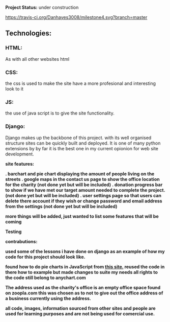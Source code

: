 <strong>Project Status:</strong> under construction

https://travis-ci.org/Danhayes3008/milestone4.svg?branch=master

<strong><h2>Technologies:</h2></strong>

<strong><h3>HTML:</h3></strong>
As with all other websites html 

<strong><h3>CSS:</h3></strong>
the css is used to make the site have a more profesional and interesting look to it

<strong><h3>JS:</h3></strong>
the use of java script is to give the site functionality.

<strong><h3>Django:</h3></strong>
Django makes up the backbone of this project. with its well organised structure sites can be quickly built and deployed. It is one of many python extensions by
by far it is the best one in my current opionion for web site development.

<strong>site features:</srtong>

 . barchart and pie chart displaying the amount of people living on the streets
 . google maps in the contact us page to show the office location for the charity (not done yet but will be included)
 . donation progress bar to show if we have met our target amount needed to complete the project. (not done yet but will be included)
 . user settings page so that users can delete there account if they wish or change password and email address from the settings (not done yet but will be included)

 more things will be added, just wanted to list some features that will be coming

<strong>Testing</strong>

contrabutions:

used some of the lessons i have done on django as an example of how my code for this project should look like.

found how to do pie charts in JavaScript from <a href="https://www.anychart.com/blog/2017/12/06/pie-chart-create-javascript/">this site.</a>
reused the code in there how to example but made changes to suite my needs all rights to the code still belong to anychart.com 

The address used as the charity's office is an empty office space found on zoopla.com this was chosen as to not to give out the office address of a business currently using the address.

all code, images, information sourced from other sites and people are used for learning purposes and are not being used for comercial use.